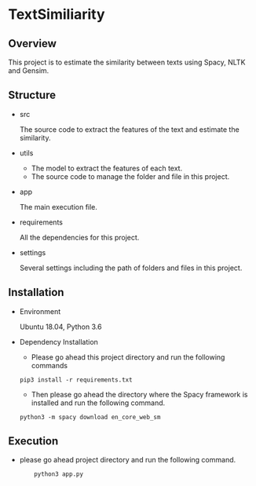 # TextSimiliarity

## Overview

This project is to estimate the similarity between texts using Spacy, NLTK and Gensim.

## Structure

- src

    The source code to extract the features of the text and estimate the similarity.

- utils

    * The model to extract the features of each text.
    * The source code to manage the folder and file in this project.
    
- app

    The main execution file.
    
- requirements

    All the dependencies for this project.
    
- settings

    Several settings including the path of folders and files in this project.
    
## Installation

- Environment

    Ubuntu 18.04, Python 3.6
    
- Dependency Installation

    * Please go ahead this project directory and run the following commands
    
    ```
    pip3 install -r requirements.txt
    ```
  
    * Then please go ahead the directory where the Spacy framework is installed and run the following command.
    ```
    python3 -m spacy download en_core_web_sm
    ```

## Execution

- please go ahead project directory and run the following command.
    ```
        python3 app.py
    ``` 
 
